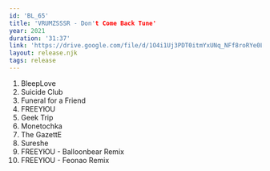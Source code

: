 ```yaml
---
id: 'BL_65'
title: 'VRUMZSSSR - Don't Come Back Tune'
year: 2021
duration: '31:37'
link: 'https://drive.google.com/file/d/1O4i1Uj3PDT0itmYxUNq_NFf8roRYe0Lf/view?usp=sharing'
layout: release.njk
tags: release
---
```


01. BleepLove
02. Suicide Club
03. Funeral for a Friend
04. FREEYЮU
05. Geek Trip
06. Monetochka
07. The GazettE
08. Sureshe
09. FREEYЮU - Balloonbear Remix
10. FREEYЮU - Feonao Remix
